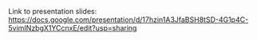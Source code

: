 Link to presentation slides: https://docs.google.com/presentation/d/17hzin1A3JfaBSH8tSD-4G1p4C-5vimINzbgX1YCcnxE/edit?usp=sharing
